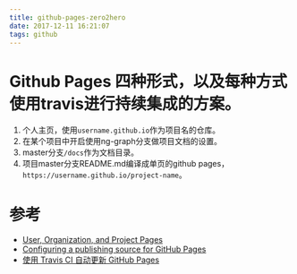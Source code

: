 ```yaml
---
title: github-pages-zero2hero
date: 2017-12-11 16:21:07
tags: github
---
```


# Github Pages 四种形式，以及每种方式使用travis进行持续集成的方案。
1. 个人主页，使用`username.github.io`作为项目名的仓库。
1. 在某个项目中开启使用ng-graph分支做项目文档的设置。
1. master分支`/docs`作为文档目录。
1. 项目master分支README.md编译成单页的github pages，`https://username.github.io/project-name`。

# 参考
* [User, Organization, and Project Pages](https://help.github.com/articles/user-organization-and-project-pages/)
* [Configuring a publishing source for GitHub Pages](https://help.github.com/articles/configuring-a-publishing-source-for-github-pages/)
* [使用 Travis CI 自动更新 GitHub Pages](http://notes.iissnan.com/2016/publishing-github-pages-with-travis-ci/)
